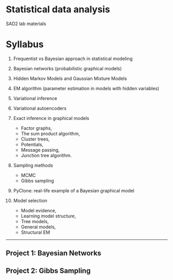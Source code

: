 # Statistical data analysis 
SAD2 lab materials

# Syllabus

1. Frequentist vs Bayesian approach in statistical modeling
2. Bayesian networks (probabilistic graphical models) 
3. Hidden Markov Models and Gaussian Mixture Models
4. EM algorithm (parameter estimation in models with hidden variables)
5. Variational inference
6. Variational autoencoders
7. Exact inference in graphical models
   - Factor graphs,
   - The sum product algorithm,
   - Cluster trees, 
   - Potentials, 
   - Message passing, 
   - Junction tree algorithm.

8. Sampling methods
   - MCMC
   - Gibbs sampling

9. PyClone: real-life example of a Bayesian graphical model

10. Model selection 
    - Model evidence,
    - Learning model structure, 
    - Tree models, 
    - General models, 
    - Structural EM

   
---

## Project 1: Bayesian Networks

## Project 2: Gibbs Sampling 


